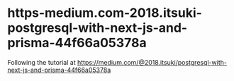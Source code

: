 # https-medium.com-2018.itsuki-postgresql-with-next-js-and-prisma-44f66a05378a
Following the tutorial at https://medium.com/@2018.itsuki/postgresql-with-next-js-and-prisma-44f66a05378a
